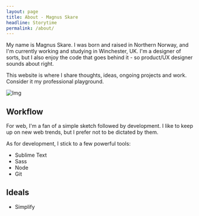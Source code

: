 ```yaml
---
layout: page
title: About - Magnus Skare
headline: Storytime
permalink: /about/
---
```


My name is Magnus Skare. I was born and raised in Northern Norway, and I'm currently working and studying in Winchester, UK. I'm a designer of sorts, but I also enjoy the code that goes behind it - so product/UX designer sounds about right.

This website is where I share thoughts, ideas, ongoing projects and work. Consider it my professional playground.

<img class="cover" src="../img/assets/story.jpg" alt="Img">

Workflow
-

For web, I'm a fan of a simple sketch followed by development. I like to keep up on new web trends, but I prefer not to be dictated by them.

As for development, I stick to a few powerful tools:

* Sublime Text
* Sass
* Node
* Git

Ideals
-

* Simplify